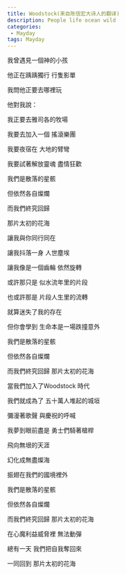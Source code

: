 ```yaml
---
title: Woodstock(来自陈信宏大诗人的翻译)
description: People life ocean wild
categories:
 - Mayday
tags: Mayday
---
```



我曾遇見一個神的小孩

他正在踽踽獨行 行隻影單

我問他正要去哪裡玩

他對我說：

 

我正要去雅司各的牧場

我要去加入一個 搖滾樂團

我要夜宿在 大地的臂彎

我要試著解放靈魂 盡情狂歡

 

我們是散落的星骸

但依然各自燦爛

而我們終究回歸

那片太初的花海

 

讓我與你同行同在

讓我抖落一身 人世塵埃

讓我像是一個齒輪 依然旋轉

 

或許那只是 似水流年里的片段

也或許那是 片段人生里的流轉

就算迷失了我的存在

但你會學到 生命本是一場跌撞意外

 

我們是散落的星骸

但依然各自燦爛

而我們終究回歸 那片太初的花海

 
當我們加入了Woodstock 時代

我們就成為了 五十萬人堆起的城垣

彌漫著歌聲 與慶祝的呼喊

我夢到眼前盡是 勇士們騎著槍桿

飛向無垠的天涯

幻化成無盡燦海

振翅在我們的國境裡外


我們是散落的星骸

但依然各自燦爛

而我們終究回歸 那片太初的花海

在心魔利益威脅裡 無法動彈

總有一天 我們把自我奪回來

一同回到 那片太初的花海

